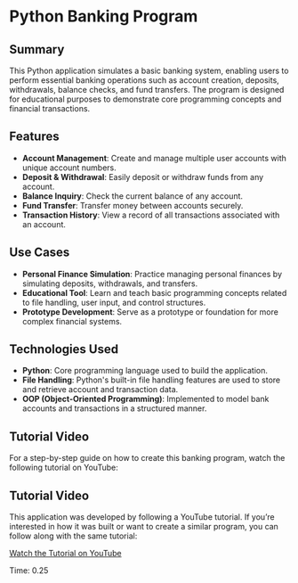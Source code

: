 # Python Banking Program

## Summary
This Python application simulates a basic banking system, enabling users to perform essential banking operations such as account creation, deposits, withdrawals, balance checks, and fund transfers. The program is designed for educational purposes to demonstrate core programming concepts and financial transactions.

## Features
- **Account Management**: Create and manage multiple user accounts with unique account numbers.
- **Deposit & Withdrawal**: Easily deposit or withdraw funds from any account.
- **Balance Inquiry**: Check the current balance of any account.
- **Fund Transfer**: Transfer money between accounts securely.
- **Transaction History**: View a record of all transactions associated with an account.

## Use Cases
- **Personal Finance Simulation**: Practice managing personal finances by simulating deposits, withdrawals, and transfers.
- **Educational Tool**: Learn and teach basic programming concepts related to file handling, user input, and control structures.
- **Prototype Development**: Serve as a prototype or foundation for more complex financial systems.

## Technologies Used
- **Python**: Core programming language used to build the application.
- **File Handling**: Python's built-in file handling features are used to store and retrieve account and transaction data.
- **OOP (Object-Oriented Programming)**: Implemented to model bank accounts and transactions in a structured manner.

## Tutorial Video
For a step-by-step guide on how to create this banking program, watch the following tutorial on YouTube:

## Tutorial Video
This application was developed by following a YouTube tutorial. If you’re interested in how it was built or want to create a similar program, you can follow along with the same tutorial:

[Watch the Tutorial on YouTube](https://www.youtube.com/watch?v=8aW3tkIul-8)

Time: 0.25
